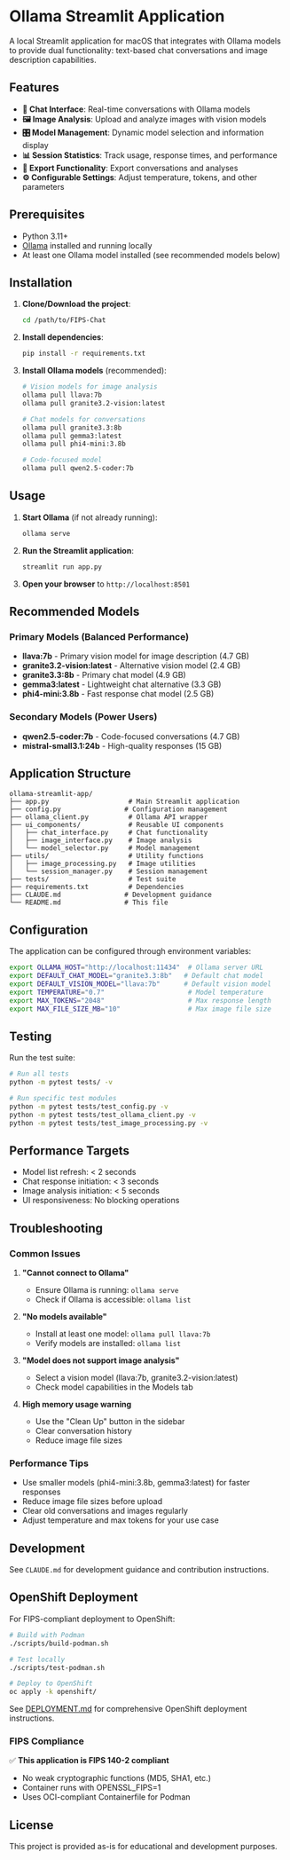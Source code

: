 # Ollama Streamlit Application

A local Streamlit application for macOS that integrates with Ollama models to provide dual functionality: text-based chat conversations and image description capabilities.

## Features

- **💬 Chat Interface**: Real-time conversations with Ollama models
- **🖼️ Image Analysis**: Upload and analyze images with vision models
- **🎛️ Model Management**: Dynamic model selection and information display
- **📊 Session Statistics**: Track usage, response times, and performance
- **💾 Export Functionality**: Export conversations and analyses
- **⚙️ Configurable Settings**: Adjust temperature, tokens, and other parameters

## Prerequisites

- Python 3.11+
- [Ollama](https://ollama.ai/) installed and running locally
- At least one Ollama model installed (see recommended models below)

## Installation

1. **Clone/Download the project**:
   ```bash
   cd /path/to/FIPS-Chat
   ```

2. **Install dependencies**:
   ```bash
   pip install -r requirements.txt
   ```

3. **Install Ollama models** (recommended):
   ```bash
   # Vision models for image analysis
   ollama pull llava:7b
   ollama pull granite3.2-vision:latest
   
   # Chat models for conversations
   ollama pull granite3.3:8b
   ollama pull gemma3:latest
   ollama pull phi4-mini:3.8b
   
   # Code-focused model
   ollama pull qwen2.5-coder:7b
   ```

## Usage

1. **Start Ollama** (if not already running):
   ```bash
   ollama serve
   ```

2. **Run the Streamlit application**:
   ```bash
   streamlit run app.py
   ```

3. **Open your browser** to `http://localhost:8501`

## Recommended Models

### Primary Models (Balanced Performance)
- **llava:7b** - Primary vision model for image description (4.7 GB)
- **granite3.2-vision:latest** - Alternative vision model (2.4 GB)
- **granite3.3:8b** - Primary chat model (4.9 GB)
- **gemma3:latest** - Lightweight chat alternative (3.3 GB)
- **phi4-mini:3.8b** - Fast response chat model (2.5 GB)

### Secondary Models (Power Users)
- **qwen2.5-coder:7b** - Code-focused conversations (4.7 GB)
- **mistral-small3.1:24b** - High-quality responses (15 GB)

## Application Structure

```
ollama-streamlit-app/
├── app.py                    # Main Streamlit application
├── config.py                # Configuration management
├── ollama_client.py          # Ollama API wrapper
├── ui_components/            # Reusable UI components
│   ├── chat_interface.py     # Chat functionality
│   ├── image_interface.py    # Image analysis
│   └── model_selector.py     # Model management
├── utils/                    # Utility functions
│   ├── image_processing.py   # Image utilities
│   └── session_manager.py    # Session management
├── tests/                    # Test suite
├── requirements.txt          # Dependencies
├── CLAUDE.md                # Development guidance
└── README.md                # This file
```

## Configuration

The application can be configured through environment variables:

```bash
export OLLAMA_HOST="http://localhost:11434"  # Ollama server URL
export DEFAULT_CHAT_MODEL="granite3.3:8b"   # Default chat model
export DEFAULT_VISION_MODEL="llava:7b"      # Default vision model
export TEMPERATURE="0.7"                     # Model temperature
export MAX_TOKENS="2048"                     # Max response length
export MAX_FILE_SIZE_MB="10"                 # Max image file size
```

## Testing

Run the test suite:

```bash
# Run all tests
python -m pytest tests/ -v

# Run specific test modules
python -m pytest tests/test_config.py -v
python -m pytest tests/test_ollama_client.py -v
python -m pytest tests/test_image_processing.py -v
```

## Performance Targets

- Model list refresh: < 2 seconds
- Chat response initiation: < 3 seconds
- Image analysis initiation: < 5 seconds
- UI responsiveness: No blocking operations

## Troubleshooting

### Common Issues

1. **"Cannot connect to Ollama"**
   - Ensure Ollama is running: `ollama serve`
   - Check if Ollama is accessible: `ollama list`

2. **"No models available"**
   - Install at least one model: `ollama pull llava:7b`
   - Verify models are installed: `ollama list`

3. **"Model does not support image analysis"**
   - Select a vision model (llava:7b, granite3.2-vision:latest)
   - Check model capabilities in the Models tab

4. **High memory usage warning**
   - Use the "Clean Up" button in the sidebar
   - Clear conversation history
   - Reduce image file sizes

### Performance Tips

- Use smaller models (phi4-mini:3.8b, gemma3:latest) for faster responses
- Reduce image file sizes before upload
- Clear old conversations and images regularly
- Adjust temperature and max tokens for your use case

## Development

See `CLAUDE.md` for development guidance and contribution instructions.

## OpenShift Deployment

For FIPS-compliant deployment to OpenShift:

```bash
# Build with Podman
./scripts/build-podman.sh

# Test locally
./scripts/test-podman.sh

# Deploy to OpenShift
oc apply -k openshift/
```

See [DEPLOYMENT.md](DEPLOYMENT.md) for comprehensive OpenShift deployment instructions.

### FIPS Compliance

✅ **This application is FIPS 140-2 compliant**
- No weak cryptographic functions (MD5, SHA1, etc.)
- Container runs with OPENSSL_FIPS=1
- Uses OCI-compliant Containerfile for Podman

## License

This project is provided as-is for educational and development purposes.
